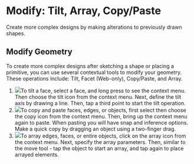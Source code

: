 # Modify: Tilt, Array, Copy/Paste
Create more complex designs by making alterations to previously drawn shapes.

## Modify Geometry

To create more complex designs after sketching a shape or placing a primitive, you can use several contextual tools to modify your geometry. These operations include: Tilt, Facet (Web-only), Copy/Paste, and Array.

1. ![](Images/GUID-7AC231BB-97FF-40FC-B844-7DF936874F04-low.gif)To tilt a face, select a face, and long press to see the context menu. Then choose the tilt icon from the context menu. Next, define the tilt axis by drawing a line. Then, tap a third point to start the tilt operation.
2. ![](Images/GUID-B4131EF1-18F5-453C-B430-22B79D6AC0DB-low.gif)To copy and paste faces, edges, or objects, first select then choose the copy icon from the context menu. Then, bring up the context menu again to paste. When pasting you will have snap and inference options. Make a quick copy by dragging an object using a two-finger drag.
3. ![](Images/GUID-A5913264-8D07-4E5C-9B4F-E65E6071DAD3-low.gif)To array edges, faces, or entire objects, click on the array icon from the context menu. Next, specify the array parameters. Then, similar to the move tool - tap the object to start an array, and tap again to place arrayed elements.

